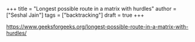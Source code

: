 +++
title = "Longest possible route in a matrix with hurdles"
author = ["Seshal Jain"]
tags = ["backtracking"]
draft = true
+++

<https://www.geeksforgeeks.org/longest-possible-route-in-a-matrix-with-hurdles/>
